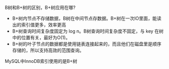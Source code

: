 B树和B+树的区别，B+树应用在哪?

- B+树内节点不存储数据，B树在中间节点存数据。B+树在一次IO里面，能读出的索引值更多，效率更高
- B+树查询时间复杂度固定为 log n。B树查询时间复杂度不固定，与 key 在树中的位置有关，最好为O(1)。
- B+树的叶子节点的数据都是使用链表连接起来的，而且他们在磁盘里是顺序存储的，所以支持高效的范围查询。



MySQL中InnoDB索引使用的是B+树

